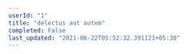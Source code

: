 ```yaml
---
userId: "1"
title: "delectus aut autem"
completed: False
last_updated: "2021-06-22T05:52:32.391121+05:30"
---
```

